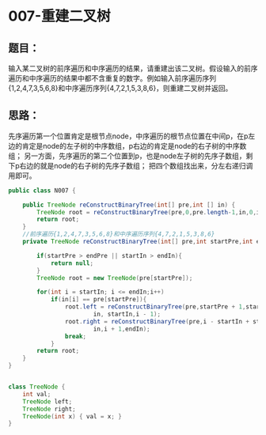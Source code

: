 # 007-重建二叉树

## 题目：
输入某二叉树的前序遍历和中序遍历的结果，请重建出该二叉树。假设输入的前序遍历和中序遍历的结果中都不含重复的数字。例如输入前序遍历序列{1,2,4,7,3,5,6,8}和中序遍历序列{4,7,2,1,5,3,8,6}，则重建二叉树并返回。

## 思路：
先序遍历第一个位置肯定是根节点node，中序遍历的根节点位置在中间p，在p左边的肯定是node的左子树的中序数组，p右边的肯定是node的右子树的中序数组；
另一方面，先序遍历的第二个位置到p，也是node左子树的先序子数组，剩下p右边的就是node的右子树的先序子数组；
把四个数组找出来，分左右递归调用即可。

```Java
public class N007 {

    public TreeNode reConstructBinaryTree(int[] pre,int [] in) {
        TreeNode root = reConstructBinaryTree(pre,0,pre.length-1,in,0,in.length-1);
        return root;
    }
    //前序遍历{1,2,4,7,3,5,6,8}和中序遍历序列{4,7,2,1,5,3,8,6}
    private TreeNode reConstructBinaryTree(int[] pre,int startPre,int endPre,int[] in,int startIn,int endIn) {

        if(startPre > endPre || startIn > endIn){
            return null;
        }
        TreeNode root = new TreeNode(pre[startPre]);

        for(int i = startIn; i <= endIn;i++)
            if(in[i] == pre[startPre]){
                root.left = reConstructBinaryTree(pre,startPre + 1,startPre + i - startIn,
                        in, startIn,i - 1);
                root.right = reConstructBinaryTree(pre,i - startIn + startPre + 1, endPre, 
                        in,i + 1,endIn);
                break;
            }
        return root;
    }
}


class TreeNode { 
    int val;
    TreeNode left;
    TreeNode right;
    TreeNode(int x) { val = x; }
}
```
